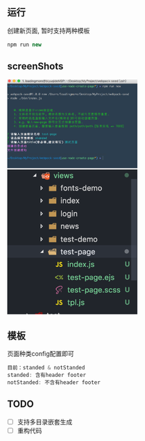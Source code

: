 ## 运行

创建新页面, 暂时支持两种模板
```js
npm run new
```
## screenShots
<img width=300 src="./screenShots/step.png">
<img width=300 src="./screenShots/screen.png">

## 模板
页面种类config配置即可

```js
目前：standed & notStanded
standed: 含有header footer
notStanded: 不含有header footer
```

## TODO

- [ ] 支持多目录嵌套生成
- [ ] 重构代码